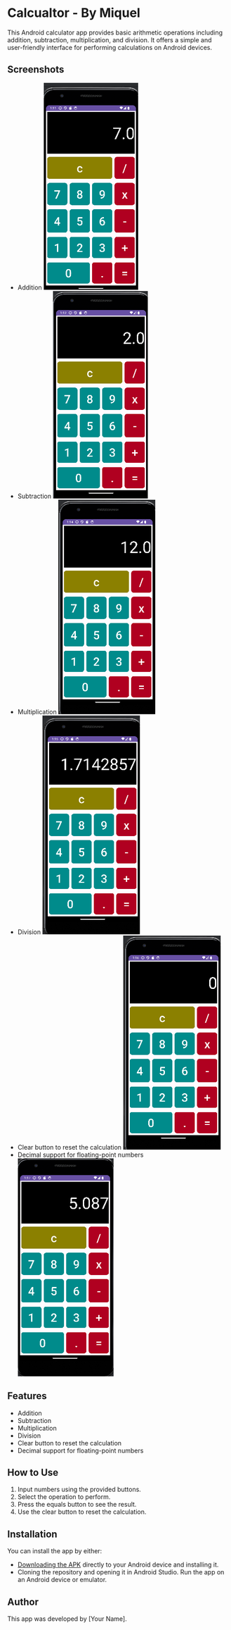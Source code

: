 # Calcualtor - By Miquel
This Android calculator app provides basic arithmetic operations including addition, subtraction, multiplication, and division. It offers a simple and user-friendly interface for performing calculations on Android devices.

## Screenshots
- Addition
![Screenshot 1](Images/additon.png)
- Subtraction
![Screenshot 2](Images/subtraction.png)
- Multiplication
![Screenshot 3](Images/multiplication.png)
- Division
![Screenshot 4](Images/division.png)
- Clear button to reset the calculation
![Screenshot 5](Images/clear.png)
- Decimal support for floating-point numbers
![Screenshot 6](Images/decimal.png)




## Features

- Addition
- Subtraction
- Multiplication
- Division
- Clear button to reset the calculation
- Decimal support for floating-point numbers
  
## How to Use

1. Input numbers using the provided buttons.
2. Select the operation to perform.
3. Press the equals button to see the result.
4. Use the clear button to reset the calculation.

## Installation

You can install the app by either:
- [Downloading the APK](calculator_app.apk) directly to your Android device and installing it.
- Cloning the repository and opening it in Android Studio. Run the app on an Android device or emulator.

## Author

This app was developed by [Your Name].


